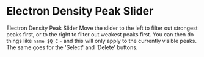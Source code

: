 # Electron Density Peak Slider 
Electron Density Peak Slider Move the slider to the left to filter out strongest peaks first, or to the right to filter out weakest peaks first. You can then do things like `name $Q C` - and this will only apply to the currently visible peaks. The same goes for the 'Select' and 'Delete' buttons. 
